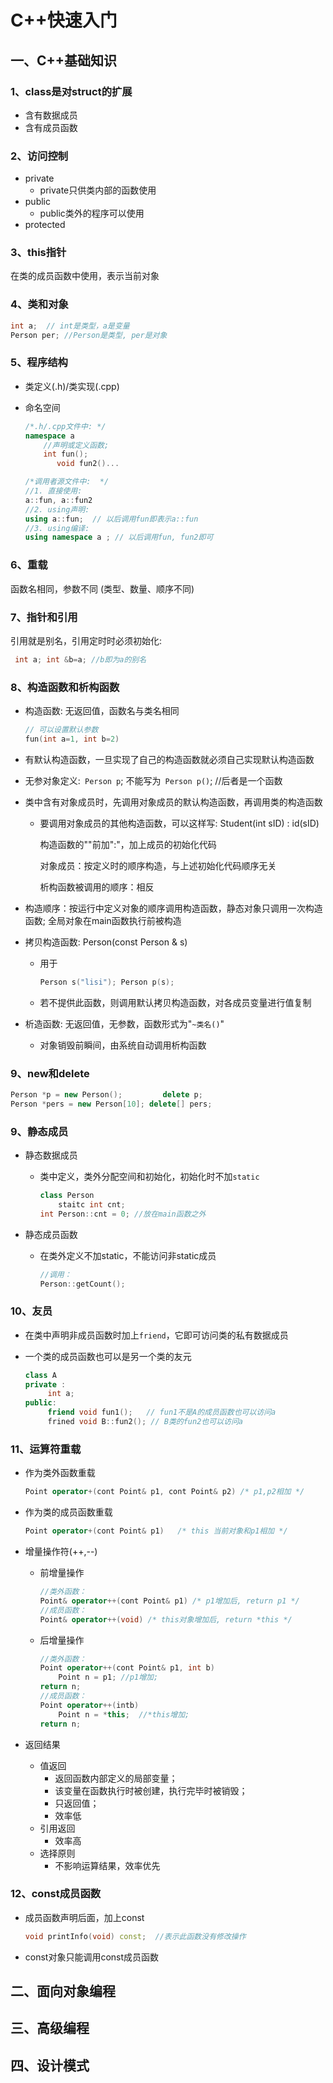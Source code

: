 # C++快速入门

## 一、C++基础知识

### 1、class是对struct的扩展

- 含有数据成员
- 含有成员函数

### 2、访问控制

- private
  - private只供类内部的函数使用
- public
  - public类外的程序可以使用
- protected

### 3、this指针

在类的成员函数中使用，表示当前对象

### 4、类和对象

```c++
int a;  // int是类型，a是变量
Person per; //Person是类型, per是对象
```

### 5、程序结构

- 类定义(.h)/类实现(.cpp)

- 命名空间

  ```c++
  /*.h/.cpp文件中: */
  namespace a  
      //声明或定义函数; 
      int fun();
         void fun2()...
  
  /*调用者源文件中:  */
  //1. 直接使用: 
  a::fun, a::fun2
  //2. using声明:
  using a::fun;  // 以后调用fun即表示a::fun
  //3. using编译:
  using namespace a ; // 以后调用fun, fun2即可
  ```

### 6、重载

函数名相同，参数不同 (类型、数量、顺序不同)

### 7、指针和引用

引用就是别名，引用定时时必须初始化:

```C++
 int a; int &b=a; //b即为a的别名
```

### 8、构造函数和析构函数

- 构造函数: 无返回值，函数名与类名相同

  ```c++
  // 可以设置默认参数
  fun(int a=1, int b=2)
  ```

- 有默认构造函数，一旦实现了自己的构造函数就必须自己实现默认构造函数

- 无参对象定义:` Person p`; 不能写为` Person p()`;  //后者是一个函数

- 类中含有对象成员时，先调用对象成员的默认构造函数，再调用类的构造函数

  - 要调用对象成员的其他构造函数，可以这样写: Student(int sID) : id(sID) 

    构造函数的""前加":"，加上成员的初始化代码

    对象成员：按定义时的顺序构造，与上述初始化代码顺序无关

    析构函数被调用的顺序：相反

- 构造顺序：按运行中定义对象的顺序调用构造函数，静态对象只调用一次构造函数; 全局对象在main函数执行前被构造

- 拷贝构造函数: Person(const Person & s)    

  - 用于

    ```c++
    Person s("lisi"); Person p(s);
    ```

  - 若不提供此函数，则调用默认拷贝构造函数，对各成员变量进行值复制

- 析造函数: 无返回值，无参数，函数形式为"`~类名()`"

  - 对象销毁前瞬间，由系统自动调用析构函数

### 9、new和delete

```c++
Person *p = new Person();         delete p;
Person *pers = new Person[10]; delete[] pers;
```

### 9、静态成员

- 静态数据成员

  - 类中定义，类外分配空间和初始化，初始化时不加`static`

    ```c++
    class Person 
        staitc int cnt;
    int Person::cnt = 0; //放在main函数之外
    ```

- 静态成员函数

  - 在类外定义不加static，不能访问非static成员

    ```c++
    //调用：
    Person::getCount();
    ```

### 10、友员

- 在类中声明非成员函数时加上`friend`，它即可访问类的私有数据成员

- 一个类的成员函数也可以是另一个类的友元

  ```c++
  class A 
  private :
       int a;
  public:
       friend void fun1();   // fun1不是A的成员函数也可以访问a
       frined void B::fun2(); // B类的fun2也可以访问a
  
  ```

### 11、运算符重载

- 作为类外函数重载

  ```c++
  Point operator+(cont Point& p1, cont Point& p2) /* p1,p2相加 */
  ```

- 作为类的成员函数重载

  ```c++
  Point operator+(cont Point& p1)   /* this 当前对象和p1相加 */
  ```

- 增量操作符(++,--)

  - 前增量操作

    ```c++
    //类外函数：
    Point& operator++(cont Point& p1) /* p1增加后, return p1 */
    //成员函数：
    Point& operator++(void) /* this对象增加后, return *this */
    ```

  - 后增量操作

    ```c++
    //类外函数：
    Point operator++(cont Point& p1, int b)
        Point n = p1; //p1增加; 
    return n;
    //成员函数：
    Point operator++(intb) 
        Point n = *this;  //*this增加; 
    return n;
    ```

- 返回结果

  - 值返回
    - 返回函数内部定义的局部变量；
    - 该变量在函数执行时被创建，执行完毕时被销毁；
    - 只返回值；
    - 效率低
  - 引用返回
    - 效率高
  - 选择原则
    - 不影响运算结果，效率优先

### 12、const成员函数

- 成员函数声明后面，加上const

  ```c++
  void printInfo(void) const;  //表示此函数没有修改操作
  ```

- const对象只能调用const成员函数

## 二、面向对象编程

## 三、高级编程

## 四、设计模式

